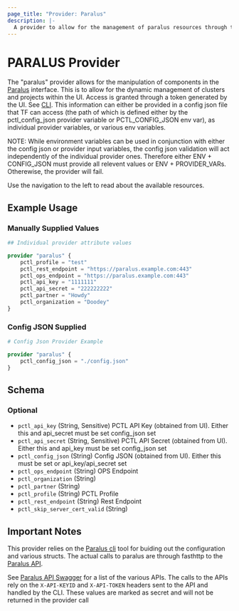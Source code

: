 ```yaml
---
page_title: "Provider: Paralus"
description: |-
  A provider to allow for the management of paralus resources through the [paralus CTL library](https://github.com/paralus/cli)
---
```


# PARALUS Provider

The "paralus" provider allows for the manipulation of components in the [Paralus](https://paralus.io) interface.
This is to allow for the dynamic management of clusters and projects within the UI. Access is granted through a token
generated by the UI. See [CLI](https://www.paralus.io/docs/usage/cli). This information can either be
provided in a config json file that TF can access (the path of which is defined either by the pctl_config_json provider variable
 or PCTL_CONFIG_JSON env var), as individual provider variables, or various env variables.

NOTE: While environment variables can be used in conjunction with either the config json or provider input variables,
the config json validation will act independently of the individual provider ones. Therefore either ENV + CONFIG_JSON must provide
all relevent values or ENV + PROVIDER_VARs. Otherewise, the provider will fail.

Use the navigation to the left to read about the available resources.

## Example Usage

### Manually Supplied Values

```terraform
## Individual provider attribute values 

provider "paralus" {
    pctl_profile = "test"
    pctl_rest_endpoint = "https://paralus.example.com:443"
    pctl_ops_endpoint = "https://paralus.example.com:443"
    pctl_api_key = "1111111"
    pctl_api_secret = "222222222"
    pctl_partner = "Howdy"
    pctl_organization = "Doodey"
}
```

### Config JSON Supplied

```terraform
# Config Json Provider Example

provider "paralus" {
    pctl_config_json = "./config.json"
}
```

<!-- schema generated by tfplugindocs -->
## Schema

### Optional

- `pctl_api_key` (String, Sensitive) PCTL API Key (obtained from UI). Either this and api_secret must be set config_json set
- `pctl_api_secret` (String, Sensitive) PCTL API Secret (obtained from UI). Either this and api_key must be set config_json set
- `pctl_config_json` (String) Config JSON (obtained from UI). Either this must be set or api_key/api_secret set
- `pctl_ops_endpoint` (String) OPS Endpoint
- `pctl_organization` (String)
- `pctl_partner` (String)
- `pctl_profile` (String) PCTL Profile
- `pctl_rest_endpoint` (String) Rest Endpoint
- `pctl_skip_server_cert_valid` (String)

## Important Notes

This provider relies on the [Paralus cli](https://github.com/paralus/cli) tool for buiding out the configuration and various structs.
The actual calls to paralus are through fasthttp to the [Paralus API](https://github.com/paralus/paralus).

See [Paralus API Swagger](https://paralus.github.io/paralus/) for a list of the various APIs. The calls to the APIs rely on the
`X-API-KEYID` and `X-API-TOKEN` headers sent to the API and handled by the CLI. These values are marked as secret and will not be
returned in the provider call
